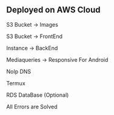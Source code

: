 Deployed on AWS Cloud
-----

S3 Bucket -> Images

S3 Bucket -> FrontEnd

Instance -> BackEnd

Mediaqueries -> Responsive For Android

NoIp DNS

Termux

RDS DataBase (Optional)

All Errors are Solved

